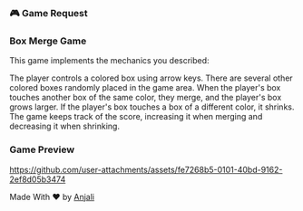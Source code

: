 ### 🎮 Game Request

### Box Merge Game

This game implements the mechanics you described:

The player controls a colored box using arrow keys.
There are several other colored boxes randomly placed in the game area.
When the player's box touches another box of the same color, they merge, and the player's box grows larger.
If the player's box touches a box of a different color, it shrinks.
The game keeps track of the score, increasing it when merging and decreasing it when shrinking.

### Game Preview


https://github.com/user-attachments/assets/fe7268b5-0101-40bd-9162-2ef8d05b3474


Made With ❤️ by <a href="https://github.com/Anjaliavv51">Anjali</a>